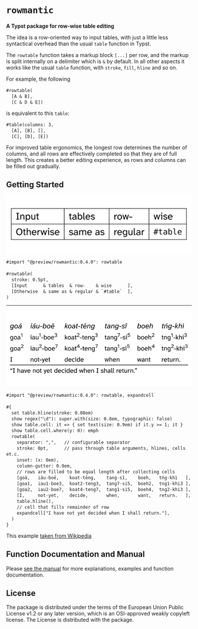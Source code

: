 # `rowmantic`
**A Typst package for row-wise table editing**

The idea is a row-oriented way to input tables, with just a little less syntactical overhead than the usual `table` function in Typst.

The `rowtable` function takes a markup block `[...]` per row, and the markup is split internally on a delimiter which is `&` by default. In all other aspects it works like the usual `table` function, with `stroke`, `fill`, `hline` and so on.

For example, the following

```typ,notest
#rowtable(
  [A & B],
  [C & D & E])
```

is equivalent to this `table`:

```typ,notest
#table(columns: 3,
  [A], [B], [],
  [C], [D], [E])
```

For improved table ergonomics, the longest row determines the number of columns, and all rows are effectively completed so that they are of full length. This creates a better editing experience, as rows and columns can be filled out gradually.

## Getting Started

<p>
  <picture>
    <source media="(prefers-color-scheme: light)" srcset="docs/figures/readmepicture1.svg">
    <source media="(prefers-color-scheme: dark)" srcset="docs/figures/readmepicture1-dark.svg">
    <img alt="rowtable example, basic" src="docs/figures/readmepicture1.svg">
  </picture>
</p>

```typ
#import "@preview/rowmantic:0.4.0": rowtable

#rowtable(
  stroke: 0.5pt,
  [Input      & tables  & row-    & wise      ],
  [Otherwise  & same as & regular & `#table`  ],
)
```

---

<p>
  <picture>
    <source media="(prefers-color-scheme: light)" srcset="docs/figures/readmepicture2.svg">
    <source media="(prefers-color-scheme: dark)" srcset="docs/figures/readmepicture2-dark.svg">
    <img alt="rowtable example, glossing table" src="docs/figures/readmepicture2.svg">
  </picture>
</p>

```typ
#import "@preview/rowmantic:0.4.0": rowtable, expandcell

#{
  set table.hline(stroke: 0.08em)
  show regex("\d"): super.with(size: 0.8em, typographic: false)
  show table.cell: it => { set text(size: 0.9em) if it.y >= 1; it }
  show table.cell.where(y: 0): emph
  rowtable(
    separator: ",",   // configurable separator
    stroke: 0pt,      // pass through table arguments, hlines, cells et.c.
    inset: (x: 0em),
    column-gutter: 0.9em,
    // rows are filled to be equal length after collecting cells
    [goá,   iáu-boē,    koat-tēng,    tang-sî,    boeh,   tńg-khì   ],
    [goa1,  iau1-boe3,  koat2-teng3,  tang7-si5,  boeh2,  tng1-khi3 ],
    [goa2,  iau2-boe7,  koat4-teng7,  tang1-si5,  boeh4,  tng2-khi3 ],
    [I,     not-yet,    decide,       when,       want,   return.   ],
    table.hline(),
    // cell that fills remainder of row
    expandcell["I have not yet decided when I shall return."],
  )
}
```

This example [taken from Wikipedia](https://en.wikipedia.org/wiki/Interlinear_gloss)

<!--
### Installation

TBD
-->

## Function Documentation and Manual

Please <a href="docs/rowmantic-manual.pdf">see the manual</a> for more explanations, examples and function documentation.

## License

The package is distributed under the terms of the European Union Public License v1.2 or any later version, which is an OSI-approved weakly copyleft license. The License is distributed with the package.
